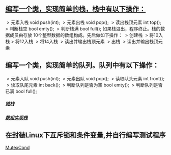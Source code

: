 ## [编写一个类，实现简单的栈，栈中有以下操作：](stack.cc)

​	   > 元素入栈     void push(int);
​	   > 元素出栈     void pop();
​	   > 读出栈顶元素 int top();
​	   > 判断栈空     bool emty();
​	   > 判断栈满     bool full();
 如果栈溢出，程序终止。栈的数据成员由存放
 10个整型数据的数组构成。先后做如下操作：
​     > 创建栈
​     > 将10入栈
​     > 将12入栈
​     > 将14入栈
​     > 读出并输出栈顶元素
​     > 出栈
​     > 读出并输出栈顶元素

## 编写一个类，实现简单的队列。队列中有以下操作：

​    > 元素入队             void push(int);
​    > 元素出队             void pop();
​    > 读取队头元素         int front();
​    > 读取队尾元素         int back();
​    > 判断队列是否为空     bool emty();
​	   > 判断队列是否已满     bool full();

##### [链栈](listQueue.cc)

##### [数组实现栈](arrayQueue.cc)

## 在封装Linux下互斥锁和条件变量,并自行编写测试程序

[MutexCond](mutexcond/)